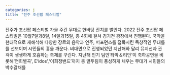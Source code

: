 ```yaml
---
categories: j
title: "전주 조선팝 페스티벌"
---
```

전주가 조선팝 페스티벌 가을 주간 무대로 한바탕 잔치를 벌인다. 2022 전주 조선팝 페스티벌은 10월7일과8일, 14일과15일, 총 4회에 걸쳐 경기전 광장에서 진행된다. 국악을 현대적으로 재해석해 다양한 장르의 음악과 연주, 퍼포먼스를 접목시킨 독창적인 무대를 를 선보이며 시민들의 흥을 깨운다. 비대면으로 진행되었던 지난해와 달리 뮤지션과 관객이 생생하게 호흡하는 축제를 꾸린다. 지난해 인기 팀인‘타악＆티안’이 축하공연을 비롯해‘연희별곡’, E‘idos’,‘이희정밴드’까지 총 열두팀이 풍성하게 채우는 무대가 시민들의 박수갈채를